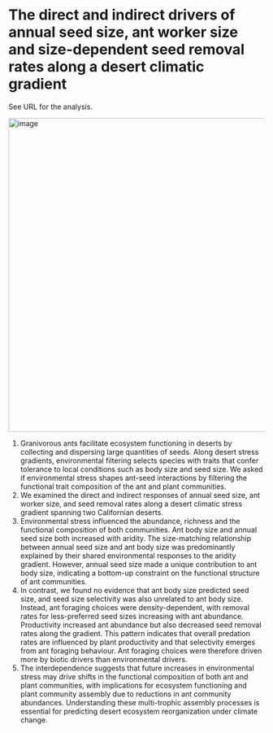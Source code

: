 # The direct and indirect drivers of annual seed size, ant worker size and size-dependent seed removal rates along a desert climatic gradient

See URL for the analysis. 

<img width="599" height="617" alt="image" src="https://github.com/user-attachments/assets/10a7c45a-fac0-4adb-9fea-02b411899722" />


1.	Granivorous ants facilitate ecosystem functioning in deserts by collecting and dispersing large quantities of seeds. Along desert stress gradients, environmental filtering selects species with traits that confer tolerance to local conditions such as body size and seed size. We asked if environmental stress shapes ant-seed interactions by filtering the functional trait composition of the ant and plant communities. 
2.	We examined the direct and indirect responses of annual seed size, ant worker size, and seed removal rates along a desert climatic stress gradient spanning two Californian deserts. 
3.	Environmental stress influenced the abundance, richness and the functional composition of both communities. Ant body size and annual seed size both increased with aridity. The size-matching relationship between annual seed size and ant body size was predominantly explained by their shared environmental responses to the aridity gradient. However, annual seed size made a unique contribution to ant body size, indicating a bottom-up constraint on the functional structure of ant communities. 
4.	In contrast, we found no evidence that ant body size predicted seed size, and seed size selectivity was also unrelated to ant body size. Instead, ant foraging choices were density-dependent, with removal rates for less-preferred seed sizes increasing with ant abundance. Productivity increased ant abundance but also decreased seed removal rates along the gradient. This pattern indicates that overall predation rates are influenced by plant productivity and that selectivity emerges from ant foraging behaviour. Ant foraging choices were therefore driven more by biotic drivers than environmental drivers. 
5.	The interdependence suggests that future increases in environmental stress may drive shifts in the functional composition of both ant and plant communities, with implications for ecosystem functioning and plant community assembly due to reductions in ant community abundances. Understanding these multi-trophic assembly processes is essential for predicting desert ecosystem reorganization under climate change.

